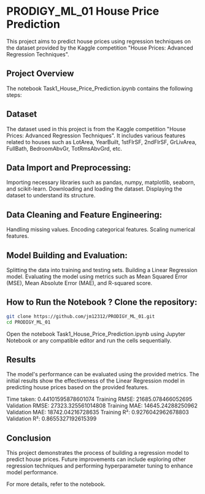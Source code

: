# PRODIGY_ML_01 House Price Prediction
This project aims to predict house prices using regression techniques on the dataset provided by the Kaggle competition "House Prices: Advanced Regression Techniques".

## Project Overview
The notebook Task1_House_Price_Prediction.ipynb contains the following steps:

## Dataset
The dataset used in this project is from the Kaggle competition "House Prices: Advanced Regression Techniques". It includes various features related to houses such as LotArea, YearBuilt, 1stFlrSF, 2ndFlrSF, GrLivArea, FullBath, BedroomAbvGr, TotRmsAbvGrd, etc.

## Data Import and Preprocessing:
Importing necessary libraries such as pandas, numpy, matplotlib, seaborn, and scikit-learn.
Downloading and loading the dataset.
Displaying the dataset to understand its structure.

## Data Cleaning and Feature Engineering:
Handling missing values.
Encoding categorical features.
Scaling numerical features.

## Model Building and Evaluation:
Splitting the data into training and testing sets.
Building a Linear Regression model.
Evaluating the model using metrics such as Mean Squared Error (MSE), Mean Absolute Error (MAE), and R-squared score.



## How to Run the Notebook ? Clone the repository:
```bash
git clone https://github.com/jm12312/PRODIGY_ML_01.git
cd PRODIGY_ML_01
```

Open the notebook Task1_House_Price_Prediction.ipynb using Jupyter Notebook or any compatible editor and run the cells sequentially.


## Results
The model's performance can be evaluated using the provided metrics. The initial results show the effectiveness of the Linear Regression model in predicting house prices based on the provided features.

Time taken: 0.44101595878601074
Training RMSE: 21685.078466052695
Validation RMSE: 27323.325561014808
Training MAE: 14645.24288250962
Validation MAE: 18742.04216728635
Training R²: 0.9276042962678803
Validation R²: 0.8655327192615399

## Conclusion
This project demonstrates the process of building a regression model to predict house prices. Future improvements can include exploring other regression techniques and performing hyperparameter tuning to enhance model performance.

For more details, refer to the notebook.
